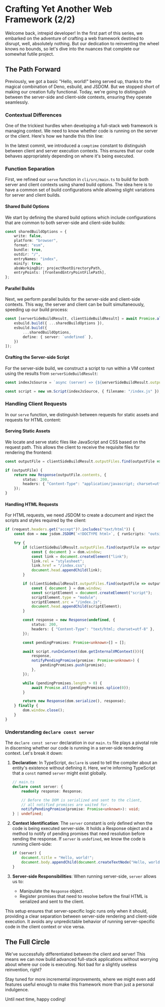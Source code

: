 # Crafting Yet Another Web Framework (2/2)

Welcome back, intrepid developer! In the first part of this series, we embarked on the adventure of crafting a web
framework destined to disrupt, well, absolutely nothing. But our dedication to reinventing the wheel knows no bounds, so
let's dive into the nuances that complete our somewhat futile project.

## The Path Forward

Previously, we got a basic "Hello, world!" being served up, thanks to the magical combination of Deno, esbuild, and
JSDOM. But we stopped short of making our creation fully functional. Today, we're going to distinguish between the
server-side and client-side contexts, ensuring they operate seamlessly.

### Contextual Differences

One of the trickiest hurdles when developing a full-stack web framework is managing context. We need to know whether
code is running on the server or the client. Here's how we handle this thin line:

In the latest commit, we introduced a `comptime` constant to distinguish between client and server execution contexts.
This ensures that our code behaves appropriately depending on where it's being executed.

### Function Separation

First, we refined our `serve` function in `cli/src/main.ts` to build for both server and client contexts using shared
build options. The idea here is to have a common set of build configurations while allowing slight variations for server
and client builds.

#### Shared Build Options

We start by defining the shared build options which include configurations that are common to both server-side and
client-side builds:

```typescript
const sharedBuildOptions = {
    write: false,
    platform: "browser",
    format: "esm",
    bundle: true,
    outdir: "/",
    entryNames: "index",
    minify: true,
    absWorkingDir: projectRootDirectoryPath,
    entryPoints: [frontendEntryPointFilePath],
};
```

#### Parallel Builds

Next, we perform parallel builds for the server-side and client-side contexts. This way, the server and client can be
built simultaneously, speeding up our build process:

```typescript
const [serverSideBuildResult, clientSideBuildResult] = await Promise.all([
    esbuild.build({ ...sharedBuildOptions }),
    esbuild.build({
        ...sharedBuildOptions,
        define: { server: `undefined` },
    })
]);
```

#### Crafting the Server-side Script

For the server-side build, we construct a script to run within a VM context using the results
from `serverSideBuildResult`:

```typescript
const indexJsSource = `async (server) => {${serverSideBuildResult.outputFiles.find(outputFile => outputFile.path === "/index.js")!.text}}`;

const script = new vm.Script(indexJsSource, { filename: "/index.js" });
```

### Handling Client Requests

In our `serve` function, we distinguish between requests for static assets and requests for HTML content:

#### Serving Static Assets

We locate and serve static files like JavaScript and CSS based on the request path. This allows the client to receive
the requisite files for rendering the frontend:

```typescript
const outputFile = clientSideBuildResult.outputFiles.find(outputFile => outputFile.path === url.pathname);

if (outputFile) {
    return new Response(outputFile.contents, {
        status: 200,
        headers: { "Content-Type": "application/javascript; charset=utf-8" },
    });
}
```

#### Handling HTML Requests

For HTML requests, we need JSDOM to create a document and inject the scripts and styles required by the client:

```typescript
if (request.headers.get("accept")?.includes("text/html")) {
    const dom = new jsdom.JSDOM(`<!DOCTYPE html>`, { runScripts: "outside-only", url: request.url });

    try {
        if (clientSideBuildResult.outputFiles.find(outputFile => outputFile.path === "/index.css")) {
            const { document } = dom.window;
            const link = document.createElement("link");
            link.rel = "stylesheet";
            link.href = "/index.css";
            document.head.appendChild(link);
        }

        if (clientSideBuildResult.outputFiles.find(outputFile => outputFile.path === "/index.js")) {
            const { document } = dom.window;
            const scriptElement = document.createElement("script");
            scriptElement.type = "module";
            scriptElement.src = "/index.js";
            document.head.appendChild(scriptElement);
        }

        const response = new Response(undefined, {
            status: 200,
            headers: { "Content-Type": "text/html; charset=utf-8" },
        });

        const pendingPromises: Promise<unknown>[] = [];

        await script.runInContext(dom.getInternalVMContext())({
            response,
            notifyPendingPromise(promise: Promise<unknown>) {
                pendingPromises.push(promise);
            },
        });

        while (pendingPromises.length > 0) {
            await Promise.all(pendingPromises.splice(0));
        }

        return new Response(dom.serialize(), response);
    } finally {
        dom.window.close();
    }
}
```

### Understanding `declare const server`

The `declare const server` declaration in our `main.ts` file plays a pivotal role in discerning whether our code is
running in a server-side rendering context. Let's break it down:

1. **Declaration**: In TypeScript, `declare` is used to tell the compiler about an entity's existence without defining
   it. Here, we're informing TypeScript that a `const` named `server` might exist globally.

    ```typescript
    // main.ts
    declare const server: {
        readonly response: Response;

        // Before the DOM is serialized and sent to the client,
        // all notified promises are waited for.
        notifyPendingPromise(promise: Promise<unknown>): void;
    } | undefined;
    ```

2. **Context Identification**: The `server` constant is only defined when the code is being executed server-side. It
   holds a Response object and a method to notify of pending promises that need resolution before sending the response.
   If `server` is `undefined`, we know the code is running client-side:

    ```typescript
    if (server) {
        document.title = "Hello, world!";
        document.body.appendChild(document.createTextNode("Hello, world!"));
    }
    ```

3. **Server-side Responsibilities**: When running server-side, `server` allows us to:
    - Manipulate the `Response` object.
    - Register promises that need to resolve before the final HTML is serialized and sent to the client.

This setup ensures that server-specific logic runs only when it should, providing a clear separation between server-side
rendering and client-side execution. It avoids any unpredictable behavior of running server-specific code in the client
context or vice versa.

## The Full Circle

We've successfully differentiated between the client and server! This means we can now build advanced full-stack
applications without worrying about where our code is executing. Not bad for a slightly useless reinvention, right?

Stay tuned for more incremental improvements, where we might even add features useful enough to make this framework more
than just a personal indulgence.

Until next time, happy coding!